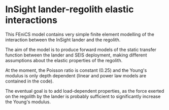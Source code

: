 # InSight lander-regolith elastic interactions

This FEniCS model contains very simple finite element modelling of the interaction between the InSight lander and the regolith.

The aim of the model is to produce forward models of the static transfer function between the lander and SEIS deployment, making different assumptions about the elastic properties of the regolith. 

At the moment, the Poisson ratio is constant (0.25) and the Young's modulus is only depth dependent (linear and power law models are contained in the code).

The eventual goal is to add load-dependent properties, as the force exerted on the regolith by the lander is probably sufficient to significantly increase the Young's modulus.
